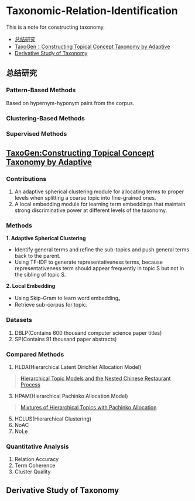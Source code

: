# Taxonomic-Relation-Identification
This is a note for constructing taxonomy. 

- [总结研究](#总结研究)  
- [TaxoGen：Constructing Topical Concept Taxonomy by Adaptive](#taxogen:constructing-topical-concept-taxonomy-by-adaptive)  
- [Derivative Study of Taxonomy](#derivative-study-of-taxonomy)  

## 总结研究
### Pattern-Based Methods
Based on hypernym-hyponym pairs from the corpus.
### Clustering-Based Methods
### Supervised Methods

## [TaxoGen:Constructing Topical Concept Taxonomy by Adaptive](https://pdfs.semanticscholar.org/c420/af96a6725414b7c631757503ed6ac61020e6.pdf)
### Contributions
1. An adaptive spherical clustering module for allocating terms to proper levels when splitting a coarse topic into fine-grained ones.
2. A local embedding module for learning term embeddings that maintain strong discriminative power at different levels of the taxonomy. 

### Methods
**1. Adaptive Spherical Clustering**
* Identify general terms and refine the sub-topics and push general terms back to the parent.
* Using TF-IDF to generate representativeness terms, because  representativeness term should appear frequently in topic S but not in the sibling of topic S.

**2. Local Embedding**
* Using Skip-Gram to learn word embedding。
* Retrieve sub-corpus for topic.

### Datasets
1. DBLP(Contains 600 thousand computer science paper titles)
2. SP(Contains 91 thousand paper abstracts)

### Compared Methods
1. HLDA(Hierarchical Latent Dirichlet Allocation Model)
> [Hierarchical Topic Models and the Nested Chinese Restaurant Process](https://papers.nips.cc/paper/2466-hierarchical-topic-models-and-the-nested-chinese-restaurant-process.pdf)
3. HPAM(Hierarchical Pachinko Allocation Model)
> [Mixtures of Hierarchical Topics with Pachinko Allocation](https://scholarworks.umass.edu/cgi/viewcontent.cgi?referer=https://www.google.co.jp/&httpsredir=1&article=1074&context=cs_faculty_pubs)
5. HCLUS(Hierarchical Clustering)
6. NoAC
7. NoLe

### Quantitative Analysis
1. Relation Accuracy
2. Term Coherence
3. Cluster Quality

## Derivative Study of Taxonomy


